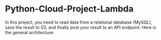 # Python-Cloud-Project-Lambda
In this project, you need to read data from a relational database (MySQL), save the result to S3, and finally post your result to an API endpoint. Here is the general architecture:
